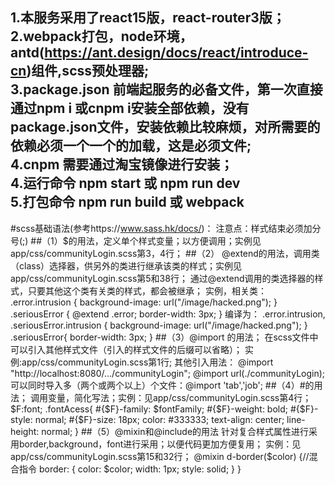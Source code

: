 1.本服务采用了react15版，react-router3版；  
2.webpack打包，node环境，antd(https://ant.design/docs/react/introduce-cn)组件,scss预处理器;  
3.package.json 前端起服务的必备文件，第一次直接通过npm i 或cnpm i安装全部依赖，没有package.json文件，安装依赖比较麻烦，对所需要的依赖必须一个一个的加载，这是必须文件;  
4.cnpm 需要通过淘宝镜像进行安装；  
4.运行命令 npm start 或 npm run dev  
5.打包命令 npm run build 或 webpack  
----------------------------------------------------------------------------
#scss基础语法(参考https://www.sass.hk/docs/)：
注意点：样式结束必须加分号(;)
##（1）$的用法，定义单个样式变量；以方便调用；实例见app/css/communityLogin.scss第3，4行；
##（2） @extend的用法，调用类（class）选择器，供另外的类进行继承该类的样式；实例见app/css/communityLogin.scss第5和38行；
        通过@extend调用的类选择器的样式，只要其他这个类有关类的样式，都会被继承；
        实例，相关类：
        .error.intrusion {
          background-image: url("/image/hacked.png");
        }
        .seriousError {
          @extend .error;
          border-width: 3px;
        }
        编译为：
        .error.intrusion, .seriousError.intrusion {
               background-image: url("/image/hacked.png");
           }
           .seriousError{
                border-width: 3px;
           }
##（3）@import 的用法；
        在scss文件中可以引入其他样式文件（引入的样式文件的后缀可以省略）；
        实例:app/css/communityLogin.scss第1行;
        其他引入用法：  @import "http://localhost:8080/.../communityLogin";
                        @import url(./communityLogin);
        可以同时导入多（两个或两个以上）个文件：@import 'tab','job';
##（4）#的用法；
        调用变量，简化写法；实例：见app/css/communityLogin.scss第4行；
        $F:font;
        .fontAcess{
            #{$F}-family: $fontFamily;
            #{$F}-weight: bold;
            #{$F}-style: normal;
            #{$F}-size: 18px;
            color: #333333;
            text-align: center;
            line-height: normal;
        }
##（5）@mixin和@include的用法
    针对复合样式属性进行采用border,background，font进行采用；以便代码更加方便复用；
    实例：见app/css/communityLogin.scss第15和32行；
    @mixin d-border($color) {//混合指令
      border: {
        color: $color;
        width: 1px;
        style: solid;
      }
    }

